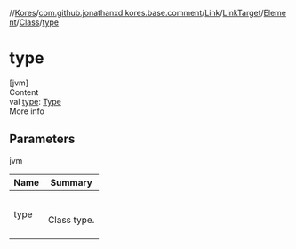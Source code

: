 //[Kores](../../../../../index.md)/[com.github.jonathanxd.kores.base.comment](../../../../index.md)/[Link](../../../index.md)/[LinkTarget](../../index.md)/[Element](../index.md)/[Class](index.md)/[type](type.md)



# type  
[jvm]  
Content  
val [type](type.md): [Type](https://docs.oracle.com/javase/8/docs/api/java/lang/reflect/Type.html)  
More info  


## Parameters  
  
jvm  
  
|  Name|  Summary| 
|---|---|
| <a name="com.github.jonathanxd.kores.base.comment/Link.LinkTarget.Element.Class/type/#/PointingToDeclaration/"></a>type| <a name="com.github.jonathanxd.kores.base.comment/Link.LinkTarget.Element.Class/type/#/PointingToDeclaration/"></a><br><br>Class type.<br><br>
  
  




